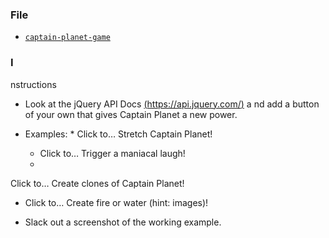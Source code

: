 ﻿### File

* [`captain-planet-game`](Unsolved/captain-planet-game.html)

### I
nstructions

* Look at the jQuery API Docs [(https://api.jquery.com/)](https://api.jquery.com/) a
nd add a button of your own that gives Captain Planet a new power.

* Examples:
  * 
Click to… Stretch Captain Planet!
  * Click to… Trigger a maniacal laugh!
  *
 Click to… Create clones of Captain Planet!
  * Click to… Create fire or water 
(hint: images)!

* Slack out a screenshot of the working example.


